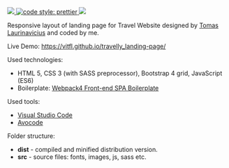 <a target="_blank" href="https://opensource.org/licenses/MIT" title="License: MIT">
  <img src="https://img.shields.io/badge/License-MIT-blue.svg">
</a>
<a href="#badge">
  <img alt="code style: prettier" src="https://img.shields.io/badge/code_style-prettier-ff69b4.svg">
</a>
<a target="_blank" href="http://makeapullrequest.com" title="PRs Welcome"><img src="https://img.shields.io/badge/PRs-welcome-brightgreen.svg"></a>

Responsive layout of landing page for Travel Website designed by [Tomas Laurinavicius](https://dribbble.com/shots/1497212-Travelly-Free-Travel-Website-PSD-Template#shot-description) and coded by me.

Live Demo: https://vitfl.github.io/travelly_landing-page/

Used technologies:

- HTML 5, CSS 3 (with SASS preprocessor), Bootstrap 4 grid, JavaScript (ES6)
- Boilerplate: [
  Webpack4 Front-end SPA Boilerplate](https://github.com/VitFL/webpack4-frontend-spa-boilerplate)

Used tools:

- [Visual Studio Code](https://code.visualstudio.com/)
- [Avocode](https://avocode.com/)

Folder structure:

- **dist** - compiled and minified distribution version.
- **src** - source files: fonts, images, js, sass etc.

